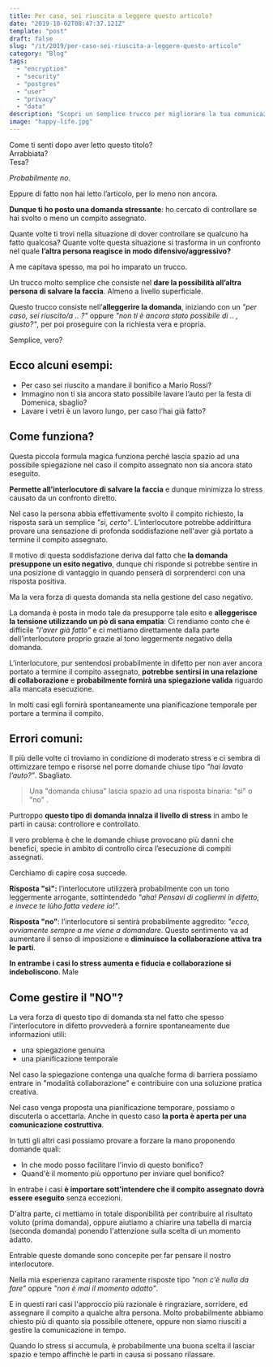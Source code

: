 ```yaml
---
title: Per caso, sei riuscita a leggere questo articolo?
date: "2019-10-02T08:47:37.121Z"
template: "post"
draft: false
slug: "/it/2019/per-caso-sei-riuscita-a-leggere-questo-articolo"
category: "Blog"
tags:
  - "encryption"
  - "security"
  - "postgres"
  - "user"
  - "privacy"
  - "data"
description: "Scopri un semplice trucco per migliorare la tua comunicazione quanto devi controllare se un compito assegnato è stato eseguito oppure no."
image: "happy-life.jpg"
---
```


Come ti senti dopo aver letto questo titolo?  
Arrabbiata?  
Tesa?

_Probabilmente no._

Eppure di fatto non hai letto l’articolo, per lo meno non ancora.

**Dunque ti ho posto una domanda stressante**: ho cercato di controllare se hai svolto 
o meno un compito assegnato. 

Quante volte ti trovi nella situazione di dover controllare se qualcuno ha fatto qualcosa?
Quante volte questa situazione si trasforma in un confronto nel quale
**l’altra persona reagisce in modo difensivo/aggressivo?**

A me capitava spesso, ma poi ho imparato un trucco.

Un trucco molto semplice che consiste nel **dare la possibilità all’altra persona di salvare 
la faccia**. Almeno a livello superficiale.

Questo trucco consiste nell’**alleggerire la domanda**, iniziando con un 
_"per caso, sei riuscito/a .. ?"_ oppure _"non ti è ancora stato possibile di .. , giusto?"_, 
per poi proseguire con la richiesta vera e propria.

Semplice, vero?

## Ecco alcuni esempi:

- Per caso sei riuscito a mandare il bonifico a Mario Rossi?
- Immagino non ti sia ancora stato possibile lavare l’auto per la festa di Domenica, sbaglio?
- Lavare i vetri è un lavoro lungo, per caso l’hai già fatto?

## Come funziona?

Questa piccola formula magica funziona perché lascia spazio ad una possibile spiegazione 
nel caso il compito assegnato non sia ancora stato eseguito. 

**Permette all'interlocutore di salvare la faccia** e dunque minimizza lo stress causato 
da un confronto diretto.

Nel caso la persona abbia effettivamente svolto il compito richiesto, la risposta sarà un 
semplice _"sì, certo"_. L’interlocutore potrebbe addirittura provare una sensazione di 
profonda soddisfazione nell'aver già portato a termine il compito assegnato. 

Il motivo di questa soddisfazione deriva dal fatto che 
**la domanda presuppone un esito negativo**, dunque chi risponde si potrebbe sentire in 
una posizione di vantaggio in quando penserà di sorprenderci con una risposta positiva.

Ma la vera forza di questa domanda sta nella gestione del caso negativo.

La domanda è posta in modo tale da presupporre tale esito e 
**alleggerisce la tensione utilizzando un pò di sana empatia**: 
Ci rendiamo conto che è difficile _"l'aver già fatto"_ e ci mettiamo direttamente dalla 
parte dell’interlocutore proprio grazie al tono leggermente negativo della domanda.

L’interlocutore, pur sentendosi probabilmente in difetto per non aver ancora portato a 
termine il compito assegnato, **potrebbe sentirsi in una relazione di collaborazione** e 
**probabilmente fornirà una spiegazione valida** riguardo alla mancata esecuzione. 

In molti casi egli fornirà spontaneamente una pianificazione temporale per 
portare a termina il compito.

## Errori comuni:

Il più delle volte ci troviamo in condizione di moderato stress e ci sembra di ottimizzare
tempo e risorse nel porre domande chiuse tipo _"hai lavato l’auto?"_. Sbagliato. 

> Una "domanda chiusa" lascia spazio ad una risposta binaria: "sì" o "no" .

Purtroppo **questo tipo di domanda innalza il livello di stress** in ambo le parti in causa: 
controllore e controllato.

Il vero problema è che le domande chiuse provocano più danni che benefici,
specie in ambito di controllo circa l’esecuzione di compiti assegnati. 

Cerchiamo di capire cosa succede. 

**Risposta "sì":** l’interlocutore utilizzerà probabilmente con un tono leggermente 
arrogante, sottintendedo _"aha! Pensavi di cogliermi in difetto, e invece te lùho fatta 
vedere io!"_.

**Risposta "no"**: l’interlocutore si sentirà probabilmente aggredito: 
_"ecco, ovviamente sempre a me viene a domandare_. Questo sentimento va ad aumentare 
il senso di imposizione e **diminuisce la collaborazione attiva tra le parti**.

**In entrambe i casi lo stress aumenta e fiducia e collaborazione si indeboliscono**.
Male

## Come gestire il "NO"?

La vera forza di questo tipo di domanda sta nel fatto che spesso l'interlocutore in
difetto provvederà a fornire spontaneamente due informazioni utili:

- una spiegazione genuina
- una pianificazione temporale

Nel caso la spiegazione contenga una qualche forma di barriera possiamo entrare in
"modalità collaborazione" e contribuire con una soluzione pratica creativa.

Nel caso venga proposta una pianificazione temporare, possiamo o discuterla o accettarla.
Anche in questo caso **la porta è aperta per una comunicazione costruttiva**.

In tutti gli altri casi possiamo provare a forzare la mano proponendo domande quali:

- In che modo posso facilitare l'invio di questo bonifico?
- Quand'è il momento più opportuno per inviare quel bonifico?
 
In entrabe i casi **è importare sott'intendere che il compito assegnato dovrà essere eseguito** senza eccezioni.

D'altra parte, ci mettiamo in totale disponibilità per contribuire al risultato voluto
(prima domanda), oppure aiutiamo a chiarire una tabella di marcia (seconda domanda) 
ponendo l'attenzione sulla scelta di un momento adatto.

Entrable queste domande sono concepite per far pensare il nostro interlocutore.

Nella mia esperienza capitano raramente risposte tipo _"non c'è nulla da fare"_
oppure _"non è mai il momento adatto"_.

E in questi rari casi l'approccio più razionale è ringraziare, sorridere, ed assegnare
il compito a qualche altra persona. Molto probabilmente abbiamo chiesto più di quanto
sia possibile ottenere, oppure non siamo riusciti a gestire la comunicazione in tempo.

Quando lo stress si accumula, è probabilmente una buona scelta il lasciar spazio e
tempo affinchè le parti in causa si possano rilassare.

